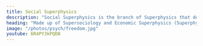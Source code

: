 ```yaml
---
title: Social Superphysics
description: "Social Superphysics is the branch of Superphysics that deals with the soul of society. It is divided into Supersociology and Superphysics"
heading: "Made up of Supersociology and Economic Superphysics (Superphysics)"
image: "/photos/psych/freedom.jpg"
youtube: 6R4PY3kPQD8
---
```

